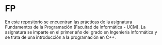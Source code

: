 # FP

En este repositorio se encuentran las prácticas de la asignatura Fundamentos de la Programación (Facultad de Informática - UCM). La asignatura se imparte en el primer año del grado en Ingeniería Informática y se trata de una introducción a la programación en C++. 

